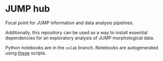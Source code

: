 # JUMP hub

Focal point for JUMP information and data analysis pipelines.

Additionally, this repository can be used as a way to install essential dependencies for an exploratory analysis of JUMP morphological data.

Python notebooks are in the `colab` branch. Notebooks are autogenerated using [these](https://github.com/broadinstitute/2023_12_JUMP_data_only_vignettes/tree/main/tools) scripts.
